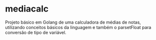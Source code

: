 # mediacalc
Projeto básico em Golang de uma calculadora de médias de notas, utilizando conceitos básicos da linguagem e também o parsetFloat para conversão de tipo de variável. 
